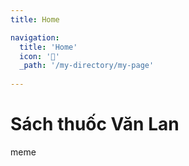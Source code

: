 ```yaml
---
title: Home

navigation:
  title: 'Home'
  icon: '🏡'
  _path: '/my-directory/my-page'
  
---
```

# Sách thuốc Văn Lan

meme